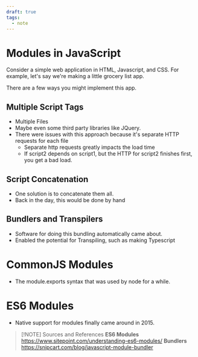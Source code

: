 ```yaml
---
draft: true
tags:
  - note
---
```

# Modules in JavaScript
Consider a simple web application in HTML, Javascript, and CSS. For example, let's say we're making a little grocery list app.

There are a few ways you might implement this app.
## Multiple Script Tags
- Multiple Files
- Maybe even some third party libraries like JQuery. 
- There were issues with this approach because it's separate HTTP requests for each file
	- Separate http requests greatly impacts the load time
	- If script2 depends on script1, but the HTTP for script2 finishes first, you get a bad load.
## Script Concatenation
- One solution is to concatenate them all.
- Back in the day, this would be done by hand
## Bundlers and Transpilers
- Software for doing this bundling automatically came about. 
- Enabled the potential for Transpiling, such as making Typescript
# CommonJS Modules
- The module.exports syntax that was used by node for a while.

# ES6 Modules
- Native support for modules finally came around in 2015.


> [!NOTE] Sources and References
> **ES6 Modules**
> https://www.sitepoint.com/understanding-es6-modules/
> **Bundlers**
> https://snipcart.com/blog/javascript-module-bundler